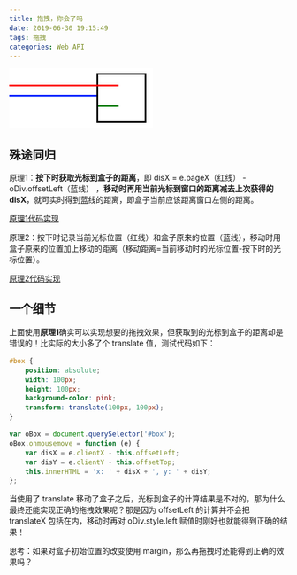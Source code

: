 ```yaml
---
title: 拖拽，你会了吗
date: 2019-06-30 19:15:49
tags: 拖拽
categories: Web API
---
```


<img src="/resource/images/pages/webapi/transform__3.jpg" alt="">

<!-- more -->

## 殊途同归

原理1：**按下时获取光标到盒子的距离**，即 disX = e.pageX（红线） - oDiv.offsetLeft（蓝线） ，**移动时再用当前光标到窗口的距离减去上次获得的 disX**，就可实时得到蓝线的距离，即盒子当前应该距离窗口左侧的距离。

<a href="/resource/demos/demo04/01_drag.html">原理1代码实现</a>

原理2：按下时记录当前光标位置（红线）和盒子原来的位置（蓝线），移动时用盒子原来的位置加上移动的距离（移动距离=当前移动时的光标位置-按下时的光标位置）。

<a href="/resource/demos/demo04/02_drag.html">原理2代码实现</a>

## 一个细节

上面使用**原理1**确实可以实现想要的拖拽效果，但获取到的光标到盒子的距离却是错误的！比实际的大小多了个 translate 值，测试代码如下：

```css
#box {
    position: absolute;
    width: 100px;
    height: 100px;
    background-color: pink;
    transform: translate(100px, 100px);
}
```

```javascript
var oBox = document.querySelector('#box');
oBox.onmousemove = function (e) {
    var disX = e.clientX - this.offsetLeft;
    var disY = e.clientY - this.offsetTop;
    this.innerHTML = 'x: ' + disX + ', y: ' + disY;
};
```

当使用了 translate 移动了盒子之后，光标到盒子的计算结果是不对的，那为什么最终还能实现正确的拖拽效果呢？那是因为 offsetLeft 的计算并不会把 translateX 包括在内，移动时再对 oDiv.style.left 赋值时刚好也就能得到正确的结果！

思考：如果对盒子初始位置的改变使用 margin，那么再拖拽时还能得到正确的效果吗？

